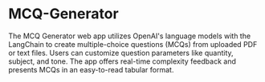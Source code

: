 # MCQ-Generator
The MCQ Generator  web app utilizes OpenAI's language models with the LangChain to create multiple-choice questions (MCQs) from uploaded PDF or text files. Users can customize question parameters like quantity, subject, and tone. The app offers real-time complexity feedback and presents MCQs in an easy-to-read tabular format.
